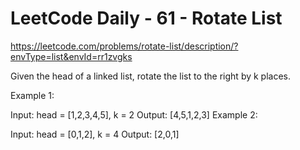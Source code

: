 # LeetCode Daily - 61 - Rotate List

https://leetcode.com/problems/rotate-list/description/?envType=list&envId=rr1zvgks

Given the head of a linked list, rotate the list to the right by k places.

 

Example 1:


Input: head = [1,2,3,4,5], k = 2
Output: [4,5,1,2,3]
Example 2:


Input: head = [0,1,2], k = 4
Output: [2,0,1]